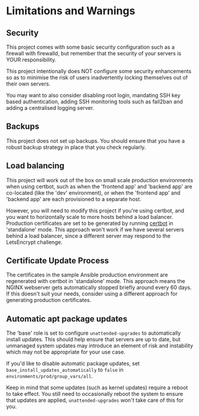 # Limitations and Warnings

## Security

This project comes with some basic security configuration such as a 
firewall with firewalld, but remember that the security of your servers
is YOUR responsibility.

This project intentionally does NOT configure some security enhancements so as
to minimise the risk of users inadvertently locking themselves out of their own
servers.

You may want to also consider disabling root login, mandating SSH key based
authentication, adding SSH monitoring tools such as fail2ban and adding a
centralised logging server.

## Backups

This project does not set up backups. You should ensure that you have a robust
backup strategy in place that you check regularly.

## Load balancing

This project will work out of the box on small scale production environments
when using certbot, such as when the 'frontend app' and 'backend app' are
co-located (like the 'dev' environment), or when the 'frontend app' and
'backend app' are each provisioned to a separate host.

However, you will need to modify this project if you're using certbot, and you
want to horizontally scale to more hosts behind a load balancer. Production
certificates are set to be generated by running [certbot](https://certbot.eff.org)
in 'standalone' mode. This approach won't work if we have several servers behind
a load balancer, since a different server may respond to the LetsEncrypt challenge.

## Certificate Update Process

The certificates in the sample Ansible production environment are regenerated
with certbot in 'standalone' mode. This approach means the NGINX webserver gets
automatically stopped briefly around every 60 days. If this doesn't suit your
needs, consider using a different approach for generating production certificates.

## Automatic apt package updates

The 'base' role is set to configure `unattended-upgrades` to automatically install updates.
This should help ensure that servers are up to date, but unmanaged system updates
may introduce an element of risk and instability which may not be appropriate
for your use case.

If you'd like to disable automatic package updates, set
`base_install_updates_automatically` to `false` in `environments/prod/group_vars/all`. 

Keep in mind that some updates (such as kernel updates) require a reboot to take
effect. You still need to occasionally reboot the system to ensure that updates
are applied, `unattended-upgrades` won't take care of this for you.
